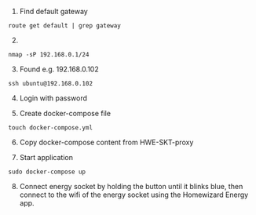 1. Find default gateway
```
route get default | grep gateway
```

2. 
```
nmap -sP 192.168.0.1/24
```

3. Found e.g. 192.168.0.102
```
ssh ubuntu@192.168.0.102
```

4. Login with password

5. Create docker-compose file
```
touch docker-compose.yml
```

6. Copy docker-compose content from HWE-SKT-proxy

7. Start application
```
sudo docker-compose up
```

8. Connect energy socket by holding the button until it blinks blue, then connect to the wifi of the energy socket using the Homewizard Energy app.